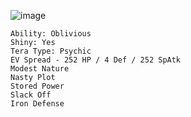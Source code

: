 ![image](https://github.com/Xieons-Gaming-Corner/public/assets/109671906/0a13dc16-ba2f-4a78-84e3-00d08117fbb8)
```Slowbro @ Leftovers
Ability: Oblivious
Shiny: Yes
Tera Type: Psychic
EV Spread - 252 HP / 4 Def / 252 SpAtk
Modest Nature
Nasty Plot
Stored Power
Slack Off
Iron Defense 

